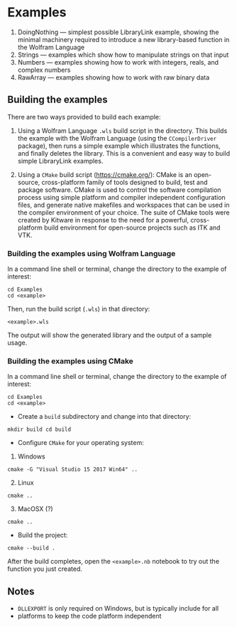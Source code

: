 # Examples

1. DoingNothing &mdash; simplest possible LibraryLink example, showing the minimal machinery
required to introduce a new library-based function in the Wolfram Language
2. Strings &mdash; examples which show how to manipulate strings
on that input
3. Numbers &mdash; examples showing how to work with integers, reals, and complex numbers
4. RawArray &mdash; examples showing how to work with raw binary data

## Building the examples

There are two ways provided to build each example:

1. Using a Wolfram Language `.wls` build script in the directory. This builds the
example with the Wolfram Language (using the `CCompilerDriver` package), then runs
a simple example which illustrates the functions, and finally deletes the library.
This is a convenient and easy way to build simple LibraryLink examples.

2. Using a `CMake` build script  (https://cmake.org/): CMake is an open-source, cross-platform family of tools designed to build, test and package software. CMake is used to control the software compilation process using simple platform and compiler independent configuration files,
and generate native makefiles and workspaces that can be used in the compiler environment of your choice. The suite of CMake tools were created by Kitware in response to the need for a powerful, cross-platform build environment for open-source projects such as ITK and VTK.

### Building the examples using Wolfram Language

In a command line shell or terminal, change the directory to the example of
interest:

```
cd Examples
cd <example>
```

Then, run the build script (`.wls`) in that directory:

```
<example>.wls
```

The output will show the generated library and the output of a sample usage.

### Building the examples using CMake

In a command line shell or terminal, change the directory to the example of
interest:

```
cd Examples
cd <example>
```

* Create a `build` subdirectory and change into that directory:

``` mkdir build cd build ```

* Configure `CMake` for your operating system:

 1. Windows

``` cmake -G "Visual Studio 15 2017 Win64" .. ```

2. Linux

``` cmake .. ```

3. MacOSX (?)

``` cmake .. ```

* Build the project:

``` cmake --build . ```

After the build completes, open the `<example>.nb` notebook to try out the function
you just created.

## Notes

* `DLLEXPORT` is only required on Windows, but is typically include for all
* platforms to keep the code platform independent
